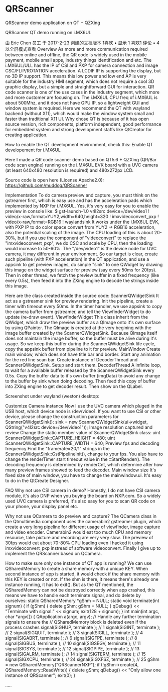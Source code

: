 # QRScanner

QRScanner demo application on QT + QZXing

QRScanner QT demo running on i.MX6UL

由 Eric Chen 员工 于 2017-2-23 创建的文档版本 1喜欢 • 显示 1 喜欢1 评论 • 4
以全屏模式查看
Overview
As more and more communication required between online and offline, the QR code is widely used in the mobile payment, mobile small apps, industry things identification and etc. The i.MX6UL/ULL has the IP of CSI and PXP for camera connection and image CSC/FLIP/ROTATION acceleration. A LCDIF IP is supporting the display, but no 3D IP support. This means this low power and low end AP is very suitable for the industry HMI segment, which does not require a cool 3D graphic display, but a simple and straightforward GUI for interaction. QR code scanner is one of the use cases in the industry segment, which more and more customer are focusing on.
The i.MX6UL CPU freq of i.MX6UL is about 500Mhz, and it does not have GPU IP, so a lightweight GUI and window system is required. Here we recommend the QT with wayland backend (without X11), which would make the window system small and faster than traditional X11 UI. Why chose QT is because of it has open source version, rich components, platform independent, good performance for embedded system and strong development staffs like QtCreator for creating application.
 
How to enable the QT development environment, check this:
Enable QT developement for i.MX6UL 
 
Here I made a QR code scanner demo based on QT5.6 + QZXing (QR/Bar code scan engine) running on the i.MX6UL EVK board with a UVC camera (at least 640x480 resolution is required) and 480x272px LCD.
 
Source code is open here (License Apache2.0):
https://github.com/muddog/QRScanner 
 
 
Implementation
To do camera preview and capture, you must think on the gstreamer first, which is easy use and has the acceleration pads which implemented by NXP for i.MX6UL. Yes, it's very easy for you to enable the preview in console like:
$ gst-launch-1.0 v4l2src device=/dev/video1 ! video/x-raw,format=YUY2,width=640,height=320 ! imxvideoconvert_pxp ! video/x-raw,format=RGB16 ! waylandsink
It works under the i.MX6UL EVK, with PXP IP to do color space convert from YUY2 -> RGB16 acceleration, also the potential scaling of the image. The CPU loading of this is about 20-30%, but if you use the component of "videoconvert" to replace the "imxvideoconvert_pxp", we do CSC and scale by CPU, then the loading would increase to 50-60%. The "/dev/video1" is the device node for UVC camera, it may different in your environment.
So our target is clear, create such pipeline (with PXP acceleration) in the QT application, and use a appsink to get preview images, do simple "sink" to one QWidget by drawing this image on the widget surface for preview (say every 50ms for 20fps). Then in other thread, we fetch the preview buffer in a fixed frequency (like every 0.5s), then feed it into the ZXing engine to decode the strings inside this image.
 
Here are the class created inside the source code:
ScannerQWidgetSink
It act as a gstreamer sink for preview rendering. Init the pipeline, create a timer with timeout every 50ms. In the timer handler, we use appsink to copy the camera buffer from gstreamer, and tell the ViewfinderWidget to do update (re-draw event).
ViewfinderWidget
This class inherit from the QWidget, which draw the preview buffer as a QImage onto it's own surface by using QPainter. The QImage is created at the very begining with the image buffer created by the ScannerQWidgetSink. Because QImage itself does not maintain the image buffer, so the buffer must be alive during it's usage. So we keep this buffer during the ScannerQWidgetSink life cycle, copy the appsink buffer from pipeline to it for preview.
MainWindow
Create main window, which does not have title bar and border. Start any animation for the red line scan bar. Create instance of DecoderThread and ScannerQWidgetSink. Setup and start them.
DecoderThread
A infinite loop, to wait for a available buffer released by the ScannerQWidgetSink every 0.5s. Copy the buffer data to it's own buffer (imgData) to avoid any change to the buffer by sink when doing decoding. Then feed this copy of buffer into ZXing engine to get decoder result. Then show on the QLabel.
 
Screenshot under wayland (weston) desktop:

 
 
Customize
Camera instance
Now I use the UVC camera which pluged in the USB host, which device node is /dev/video1. If you want to use CSI or other device, please change the construction parameters for ScannerQWidgetSink():
sink = new ScannerQWidgetSink(ui->widget, QString("v4l2src device=/dev/video1"));
Image resolution captured and review
Change the static member value of ScannerQWidgetSink class:
uint ScannerQWidgetSink::CAPTURE_HEIGHT = 480;
uint ScannerQWidgetSink::CAPTURE_WIDTH = 640;
Preview fps and decoding frequency
Find the "framerate=20/1" strings in the ScannerQWidgetSink::GstPipelineInit(), change to your fps. You also have to change the renderTimer start timeout value in the ::StartRender(). The decoding frequency is determined by renderCnt, which determine after how many preview frames showed to feed the decoder.
Main window size
It's fixed size of main window, you have to change the mainwindow.ui. It's easy to do in the QtCreate Designer.
 
FAQ
Why not use CSI camera in demo?
Honestly, I do not have CSI camera module, it's also DNP when you buying the board on NXP.com. So a widely used UVC camera is preferred, it's also easy for you to scan QR code on your phone, your display panel etc.
 
Why not use QCamera to do preview and capture?
The QCamera class in the Qtmultimedia component uses the camerabin2 gstreamer plugin, which create a very long pipeline for different usage of viewfinder, image capture and video encoder. Camerabin2 would eat too much CPU and memory resource, take picture and recording are very very slow. The preview of 30fps would eat about 70-80% CPU loading even I hacked it using imxvideoconvert_pxp instread of software videoconvert. Finally I give up to implement the QRScanner based on QCamera.
 
How to make sure only one instance of QT app is running?
We can use QSharedMemory to create a share memory with a unique KEY. When second instance of app is started, it would check if the share memory with this KEY is created or not. If the shm is there, it means there's already one instance running, it has to exit().
But as the QT mentioned, the QSharedMemory can not be destroyed correctly when app crashed, this means we have to handle each terminate signal, and do delete by ourselves:
static QSharedMemory *gShm = NULL;
static void terminate(int signum)
{
   if (gShm) {
      delete gShm;
      gShm = NULL;
   }
   qDebug() << "Terminate with signal:" << signum;
   exit(128 + signum);
}
int main(int argc, char *argv[])
{
   QApplication a(argc, argv);
   // Handle any further termination signals to ensure the
   // QSharedMemory block is deleted even if the process crashes
   signal(SIGHUP, terminate ); // 1
   signal(SIGINT, terminate ); // 2
   signal(SIGQUIT, terminate ); // 3
   signal(SIGILL, terminate ); // 4
   signal(SIGABRT, terminate ); // 6
   signal(SIGFPE, terminate ); // 8
   signal(SIGBUS, terminate ); // 10
   signal(SIGSEGV, terminate ); // 11
   signal(SIGSYS, terminate ); // 12
   signal(SIGPIPE, terminate ); // 13
   signal(SIGALRM, terminate ); // 14
   signal(SIGTERM, terminate ); // 15
   signal(SIGXCPU, terminate ); // 24
   signal(SIGXFSZ, terminate ); // 25
   gShm = new QSharedMemory("QRScannerNXP");
   if (!gShm->create(4, QSharedMemory::ReadWrite)) {
      delete gShm;
      qDebug() << "Only allow one instance of QRScanner";
      exit(0);
   }
 
.....
